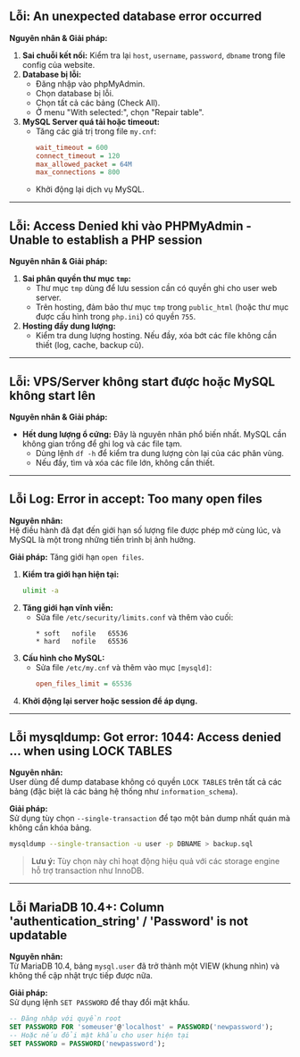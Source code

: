 ## Lỗi: An unexpected database error occurred

**Nguyên nhân & Giải pháp:**

1.  **Sai chuỗi kết nối:** Kiểm tra lại `host`, `username`, `password`, `dbname` trong file config của website.
2.  **Database bị lỗi:**
    -   Đăng nhập vào phpMyAdmin.
    -   Chọn database bị lỗi.
    -   Chọn tất cả các bảng (Check All).
    -   Ở menu "With selected:", chọn "Repair table".
3.  **MySQL Server quá tải hoặc timeout:**
    -   Tăng các giá trị trong file `my.cnf`:
        ```ini
        wait_timeout = 600
        connect_timeout = 120
        max_allowed_packet = 64M
        max_connections = 800
        ```
    -   Khởi động lại dịch vụ MySQL.

---

## Lỗi: Access Denied khi vào PHPMyAdmin - Unable to establish a PHP session

**Nguyên nhân & Giải pháp:**

1.  **Sai phân quyền thư mục `tmp`:**
    -   Thư mục `tmp` dùng để lưu session cần có quyền ghi cho user web server.
    -   Trên hosting, đảm bảo thư mục `tmp` trong `public_html` (hoặc thư mục được cấu hình trong `php.ini`) có quyền `755`.
2.  **Hosting đầy dung lượng:**
    -   Kiểm tra dung lượng hosting. Nếu đầy, xóa bớt các file không cần thiết (log, cache, backup cũ).

---

## Lỗi: VPS/Server không start được hoặc MySQL không start lên

**Nguyên nhân & Giải pháp:**

-   **Hết dung lượng ổ cứng:** Đây là nguyên nhân phổ biến nhất. MySQL cần không gian trống để ghi log và các file tạm.
    -   Dùng lệnh `df -h` để kiểm tra dung lượng còn lại của các phân vùng.
    -   Nếu đầy, tìm và xóa các file lớn, không cần thiết.

---

## Lỗi Log: Error in accept: Too many open files

**Nguyên nhân:**  
Hệ điều hành đã đạt đến giới hạn số lượng file được phép mở cùng lúc, và MySQL là một trong những tiến trình bị ảnh hưởng.

**Giải pháp:** Tăng giới hạn `open files`.

1.  **Kiểm tra giới hạn hiện tại:**
    ```bash
    ulimit -a
    ```
2.  **Tăng giới hạn vĩnh viễn:**
    -   Sửa file `/etc/security/limits.conf` và thêm vào cuối:
        ```
        * soft   nofile   65536
        * hard   nofile   65536
        ```
3.  **Cấu hình cho MySQL:**
    -   Sửa file `/etc/my.cnf` và thêm vào mục `[mysqld]`:
        ```ini
        open_files_limit = 65536
        ```
4.  **Khởi động lại server hoặc session để áp dụng.**

---

## Lỗi mysqldump: Got error: 1044: Access denied ... when using LOCK TABLES

**Nguyên nhân:**  
User dùng để dump database không có quyền `LOCK TABLES` trên tất cả các bảng (đặc biệt là các bảng hệ thống như `information_schema`).

**Giải pháp:**  
Sử dụng tùy chọn `--single-transaction` để tạo một bản dump nhất quán mà không cần khóa bảng.

```bash
mysqldump --single-transaction -u user -p DBNAME > backup.sql
```

> **Lưu ý:** Tùy chọn này chỉ hoạt động hiệu quả với các storage engine hỗ trợ transaction như InnoDB.

---

## Lỗi MariaDB 10.4+: Column 'authentication_string' / 'Password' is not updatable

**Nguyên nhân:**  
Từ MariaDB 10.4, bảng `mysql.user` đã trở thành một VIEW (khung nhìn) và không thể cập nhật trực tiếp được nữa.

**Giải pháp:**  
Sử dụng lệnh `SET PASSWORD` để thay đổi mật khẩu.

```sql
-- Đăng nhập với quyền root
SET PASSWORD FOR 'someuser'@'localhost' = PASSWORD('newpassword');
-- Hoặc nếu đổi mật khẩu cho user hiện tại
SET PASSWORD = PASSWORD('newpassword');
```

